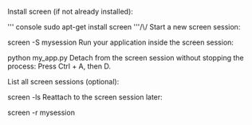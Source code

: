 Install screen (if not already installed):

''' console
sudo apt-get install screen
'''/\\/
Start a new screen session:

screen -S mysession
Run your application inside the screen session:

python my_app.py
Detach from the screen session without stopping the process: Press Ctrl + A, then D.

List all screen sessions (optional):

screen -ls
Reattach to the screen session later:

screen -r mysession

